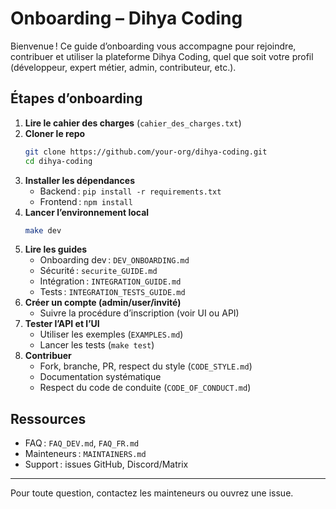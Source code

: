 # Onboarding – Dihya Coding

Bienvenue ! Ce guide d’onboarding vous accompagne pour rejoindre, contribuer et utiliser la plateforme Dihya Coding, quel que soit votre profil (développeur, expert métier, admin, contributeur, etc.).

## Étapes d’onboarding
1. **Lire le cahier des charges** (`cahier_des_charges.txt`)
2. **Cloner le repo**
   ```bash
   git clone https://github.com/your-org/dihya-coding.git
   cd dihya-coding
   ```
3. **Installer les dépendances**
   - Backend : `pip install -r requirements.txt`
   - Frontend : `npm install`
4. **Lancer l’environnement local**
   ```bash
   make dev
   ```
5. **Lire les guides**
   - Onboarding dev : `DEV_ONBOARDING.md`
   - Sécurité : `securite_GUIDE.md`
   - Intégration : `INTEGRATION_GUIDE.md`
   - Tests : `INTEGRATION_TESTS_GUIDE.md`
6. **Créer un compte (admin/user/invité)**
   - Suivre la procédure d’inscription (voir UI ou API)
7. **Tester l’API et l’UI**
   - Utiliser les exemples (`EXAMPLES.md`)
   - Lancer les tests (`make test`)
8. **Contribuer**
   - Fork, branche, PR, respect du style (`CODE_STYLE.md`)
   - Documentation systématique
   - Respect du code de conduite (`CODE_OF_CONDUCT.md`)

## Ressources
- FAQ : `FAQ_DEV.md`, `FAQ_FR.md`
- Mainteneurs : `MAINTAINERS.md`
- Support : issues GitHub, Discord/Matrix

---

Pour toute question, contactez les mainteneurs ou ouvrez une issue.
